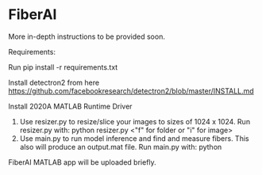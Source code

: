 # FiberAI


More in-depth instructions to be provided soon.

Requirements:

Run pip install -r requirements.txt

Install detectron2 from here https://github.com/facebookresearch/detectron2/blob/master/INSTALL.md

Install 2020A MATLAB Runtime Driver


1. Use resizer.py to resize/slice your images to sizes of 1024 x 1024. Run resizer.py with: python resizer.py <path of image or folder> <"f" for folder or "i" for image> <path of output directory>
2. Use main.py to run model inference and find and measure fibers. This also will produce an output.mat file. Run main.py with: python <path of image or folder> <path of output directory>


FiberAI MATLAB app will be uploaded briefly.
